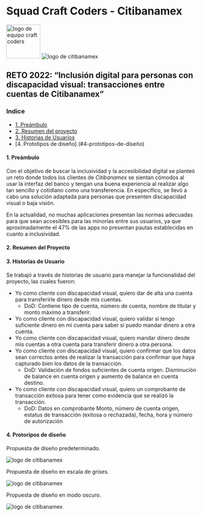 # Squad Craft Coders - Citibanamex

<section> <img src="https://user-images.githubusercontent.com/7150868/150906181-39b08936-1c84-4c3d-8739-147e74e8193a.png" alt="logo de equipo craft coders" width= 90px height= 90px > 
    <img src="https://user-images.githubusercontent.com/7150868/150906429-bb815142-fffb-43f9-853b-007e07f27e75.png" alt="logo de citibanamex"> </section>



## **RETO 2022: “Inclusión digital para personas con discapacidad visual:** transacciones entre cuentas de Citibanamex”

### Indice

* [1. Preámbulo](#1-preámbulo)
* [2. Resumen del proyecto](#2-resumen-del-proyecto)
* [3. Historias de Usuarios](#3-historias-de-diseño)
* [4. Prototipos de diseño] (#4-prototipos-de-diseño)

#### 1. Preámbulo

Con el objetivo de buscar la inclusividad y la accesibilidad digital se planteó un reto donde todos los clientes de _Citibanamex_ se sientan cómodos al usar la interfaz del banco y tengan una buena experiencia al realizar algo tan sencillo y cotidiano como una transferencia. En específico, se llevó a cabo una solución adaptada para personas que presenten discapacidad visual o baja visión.

En la actualidad, no muchas aplicaciones presentan las normas adecuadas para que sean accesibles para las minorías entre sus usuarios, ya que aproximadamente el 47% de las apps no presentan pautas establecidas en cuanto a inclusividad. 

#### 2. Resumen del Proyecto



#### 3. Historias de Usuario

Se trabajó a través de historias de usuario para manejar la funcionalidad del proyecto, las cuales fueron:

- Yo como cliente con discapacidad visual, quiero dar de alta una cuenta para transferirle dinero desde mis cuentas.
  - DoD: Contiene tipo de cuenta, número de cuenta, nombre de titular y monto máximo a transferir.
- Yo como cliente con discapacidad visual, quiero validar si tengo suficiente dinero en mi cuenta para saber si puedo mandar dinero a otra cuenta.
- Yo como cliente con discapacidad visual, quiero mandar dinero desde mis cuentas a otra cuenta para transferir dinero a otra persona.
- Yo como cliente con discapacidad visual, quiero confirmar que los datos sean correctos antes de realizar la transacción para confirmar que haya capturado bien los datos de la transacción. 
  - DoD: Validación de fondos suficientes de cuenta origen. Disminución de balance en cuenta origen y aumento de balance en cuenta destino.
- Yo como cliente con discapacidad visual, quiero un comprobante de transacción exitosa para tener como evidencia que se realizó la transacción.
  - DoD: Datos en comprobante Monto, número de cuenta origen, estatus de transacción (exitosa o rechazada), fecha, hora y número de autorización 

#### 4. Protoripos de diseño

Propuesta de diseño predeterminado.

<img src="https://user-images.githubusercontent.com/7150868/150905939-d4ab43c3-dfbc-4f7b-974a-e4683c983afd.png" alt="logo de citibanamex">

Propuesta de diseño en escala de grises.

<img src="https://user-images.githubusercontent.com/7150868/150905933-0f928ebc-16a1-4878-879b-ece363fd1c7d.png" alt="logo de citibanamex">

Propuesta de diseño en modo oscuro.

<img src="https://user-images.githubusercontent.com/7150868/150905937-6072aa98-73b9-43b6-aca4-45895faddcf5.png" alt="logo de citibanamex">